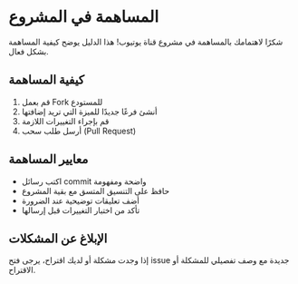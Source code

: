 # المساهمة في المشروع

شكرًا لاهتمامك بالمساهمة في مشروع قناة يوتيوب! هذا الدليل يوضح كيفية المساهمة بشكل فعال.

## كيفية المساهمة

1. قم بعمل Fork للمستودع
2. أنشئ فرعًا جديدًا للميزة التي تريد إضافتها
3. قم بإجراء التغييرات اللازمة
4. أرسل طلب سحب (Pull Request)

## معايير المساهمة

- اكتب رسائل commit واضحة ومفهومة
- حافظ على التنسيق المتسق مع بقية المشروع
- أضف تعليقات توضيحية عند الضرورة
- تأكد من اختبار التغييرات قبل إرسالها

## الإبلاغ عن المشكلات

إذا وجدت مشكلة أو لديك اقتراح، يرجى فتح issue جديدة مع وصف تفصيلي للمشكلة أو الاقتراح.